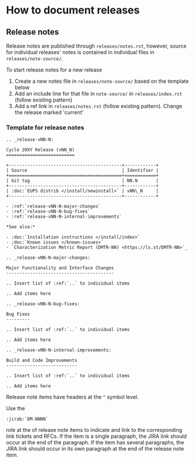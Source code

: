 # How to document releases

## Release notes

Release notes are published through `releases/notes.rst`, however, source for individual releases' notes is contained in individual files in `releases/note-source/`.

To start release notes for a new release

1. Create a new notes file in `releases/note-source/` based on the template below
2. Add an include line for that file in `note-source/` in `releases/index.rst` (follow existing pattern)
3. Add a ref link in `releases/notes.rst` (follow existing pattern). Change the release marked 'current'

### Template for release notes

```
.. _release-vNN-N:

Cycle 20XY Release (vNN_N)
==========================

+-------------------------------------------+------------+
| Source                                    | Identifier |
+===========================================+============+
| Git tag                                   | NN.N       |
+-------------------------------------------+------------+
| :doc:`EUPS distrib </install/newinstall>` | vNN\_N     |
+-------------------------------------------+------------+

- :ref:`release-vNN-N-major-changes`
- :ref:`release-vNN-N-bug-fixes`
- :ref:`release-vNN-N-internal-improvements`

*See also:*

- :doc:`Installation instructions </install/index>`
- :doc:`Known issues </known-issues>`
- `Characterization Metric Report (DMTR-NN) <https://ls.st/DMTR-NN>`_

.. _release-vNN-N-major-changes:

Major Functionality and Interface Changes
-----------------------------------------

.. Insert list of :ref:`..` to individual items

.. Add items here

.. _release-vNN-N-bug-fixes:

Bug Fixes
---------

.. Insert list of :ref:`..` to individual items

.. Add items here

.. _release-vNN-N-internal-improvements:

Build and Code Improvements
---------------------------

.. Insert list of :ref:`..` to individual items

.. Add items here
```

Release note items have headers at the `^` symbol level.

Use the

```
:jirab:`DM-NNNN`
```

role at the of release note items to indicate and link to the corresponding link tickets and RFCs.
If the item is a single paragraph, the JIRA link should occur at the end of the paragraph.
If the item has several paragraphs, the JIRA link should occur in its own paragraph at the end of the release note item.
